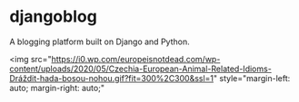 # djangoblog
A blogging platform built on Django and Python. 

<img src="https://i0.wp.com/europeisnotdead.com/wp-content/uploads/2020/05/Czechia-European-Animal-Related-Idioms-Dráždit-hada-bosou-nohou.gif?fit=300%2C300&ssl=1" style="margin-left: auto; margin-right: auto;"
